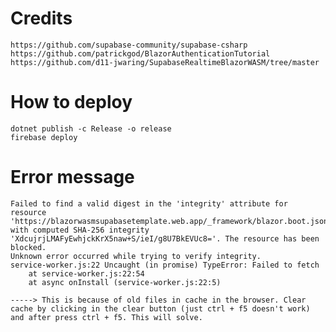 # Credits
    https://github.com/supabase-community/supabase-csharp
    https://github.com/patrickgod/BlazorAuthenticationTutorial
    https://github.com/d11-jwaring/SupabaseRealtimeBlazorWASM/tree/master
    

# How to deploy
    dotnet publish -c Release -o release
    firebase deploy

# Error message
    Failed to find a valid digest in the 'integrity' attribute for resource 'https://blazorwasmsupabasetemplate.web.app/_framework/blazor.boot.json' with computed SHA-256 integrity 'XdcujrjLMAFyEwhjckKrX5naw+S/ieI/g8U7BkEVUc8='. The resource has been blocked.
    Unknown error occurred while trying to verify integrity.
    service-worker.js:22 Uncaught (in promise) TypeError: Failed to fetch
        at service-worker.js:22:54
        at async onInstall (service-worker.js:22:5)

    -----> This is because of old files in cache in the browser. Clear cache by clicking in the clear button (just ctrl + f5 doesn't work) and after press ctrl + f5. This will solve.